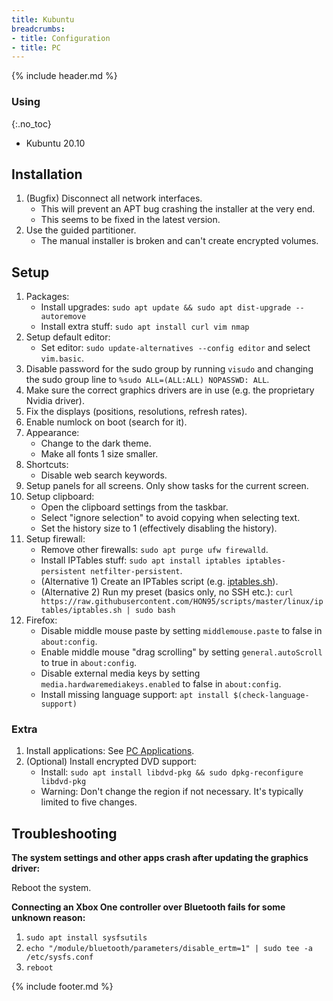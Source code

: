 ```yaml
---
title: Kubuntu
breadcrumbs:
- title: Configuration
- title: PC
---
```

{% include header.md %}

### Using
{:.no_toc}

- Kubuntu 20.10

## Installation

1. (Bugfix) Disconnect all network interfaces.
    - This will prevent an APT bug crashing the installer at the very end.
    - This seems to be fixed in the latest version.
1. Use the guided partitioner.
    - The manual installer is broken and can't create encrypted volumes.

## Setup

1. Packages:
    - Install upgrades: `sudo apt update && sudo apt dist-upgrade --autoremove`
    - Install extra stuff: `sudo apt install curl vim nmap`
1. Setup default editor:
    - Set editor: `sudo update-alternatives --config editor` and select `vim.basic`.
1. Disable password for the sudo group by running `visudo` and changing the sudo group line to `%sudo ALL=(ALL:ALL) NOPASSWD: ALL`.
1. Make sure the correct graphics drivers are in use (e.g. the proprietary Nvidia driver).
1. Fix the displays (positions, resolutions, refresh rates).
1. Enable numlock on boot (search for it).
1. Appearance:
   - Change to the dark theme.
   - Make all fonts 1 size smaller.
1. Shortcuts:
   - Disable web search keywords.
1. Setup panels for all screens. Only show tasks for the current screen.
1. Setup clipboard:
    - Open the clipboard settings from the taskbar.
    - Select "ignore selection" to avoid copying when selecting text.
    - Set the history size to 1 (effectively disabling the history).
1. Setup firewall:
    - Remove other firewalls: `sudo apt purge ufw firewalld`.
    - Install IPTables stuff: `sudo apt install iptables iptables-persistent netfilter-persistent`.
    - (Alternative 1) Create an IPTables script (e.g. [iptables.sh](https://github.com/HON95/scripts/blob/master/linux/iptables/iptables.sh)).
    - (Alternative 2) Run my preset (basics only, no SSH etc.): `curl https://raw.githubusercontent.com/HON95/scripts/master/linux/iptables/iptables.sh | sudo bash`
1. Firefox:
    - Disable middle mouse paste by setting `middlemouse.paste` to false in `about:config`.
    - Enable middle mouse "drag scrolling" by setting `general.autoScroll` to true in `about:config`.
    - Disable external media keys by setting `media.hardwaremediakeys.enabled` to false in `about:config`.
    - Install missing language support: `apt install $(check-language-support)`

### Extra

1. Install applications: See [PC Applications](/config/pc/applications/).
1. (Optional) Install encrypted DVD support:
    - Install: `sudo apt install libdvd-pkg && sudo dpkg-reconfigure libdvd-pkg`
    - Warning: Don't change the region if not necessary. It's typically limited to five changes.

## Troubleshooting

**The system settings and other apps crash after updating the graphics driver:**

Reboot the system.

**Connecting an Xbox One controller over Bluetooth fails for some unknown reason:**

1. `sudo apt install sysfsutils`
1. `echo "/module/bluetooth/parameters/disable_ertm=1" | sudo tee -a /etc/sysfs.conf`
1. `reboot`

{% include footer.md %}
